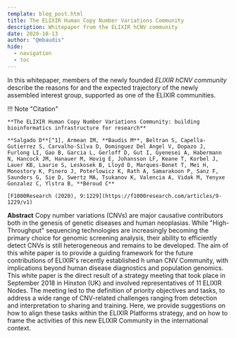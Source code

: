 ```yaml
---
template: blog_post.html
title: The ELIXIR Human Copy Number Variations Community
description: Whitepaper from the ELIXIR hCNV community
date: 2020-10-13
author: "@mbaudis"
hide:
  - navigation
  - toc
---
```


In this whitepaper, members of the newly founded _ELIXIR hCNV community_ describe the reasons for and the expected trajectory of the newly assembled interest group, supported as one of the ELIXIR communities.

!!! Note "Citation"

    **The ELIXIR Human Copy Number Variations Community: building bioinformatics infrastructure for research**

    **Salgado D**[^1], Armean IM, **Baudis M**, Beltran S, Capella-Gutierrez S, Carvalho-Silva D, Dominguez Del Angel V, Dopazo J, Furlong LI, Gao B, Garcia L, Gerloff D, Gut I, Gyenesei A, Habermann N, Hancock JM, Hanauer M, Hovig E, Johansson LF, Keane T, Korbel J, Lauer KB, Laurie S, Leskosek B, Lloyd D, Marques-Bonet T, Mei H, Monostory K, Pinero J, Poterlowicz K, Rath A, Samarakoon P, Sanz F, Saunders G, Sie D, Swertz MA, Tsukanov K, Valencia A, Vidak M, Yenyxe Gonzalez C, Ylstra B, **Béroud C**

    [F1000Research (2020), 9:1229](https://f1000research.com/articles/9-1229/v1)

<!--more-->

**Abstract** Copy number variations (CNVs) are major causative contributors both in the genesis of genetic diseases and human neoplasias. While "High-Throughput" sequencing technologies are increasingly becoming the primary choice for genomic screening analysis, their ability to efficiently detect CNVs is still heterogeneous and remains to be developed. The aim of this white paper is to provide a guiding framework for the future contributions of ELIXIR's recently established h uman CNV Community, with implications beyond human disease diagnostics and population genomics. This white paper is the direct result of a strategy meeting that took place in September 2018 in Hinxton (UK) and involved representatives of 11 ELIXIR Nodes. The meeting led to the definition of priority objectives and tasks, to address a wide range of CNV-related challenges ranging from detection and interpretation to sharing and training. Here, we provide suggestions on how to align these tasks within the ELIXIR Platforms strategy, and on how to frame the activities of this new ELIXIR Community in the international context.

[^1]: Community leaders in bold
